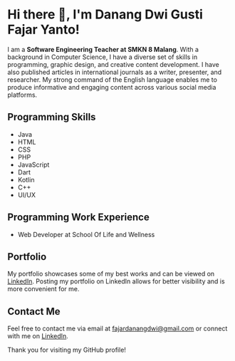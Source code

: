 <!DOCTYPE html>
<html>
  <head>
    <meta charset="utf-8">
  </head>
  <body>
    <h1>Hi there 👋, I'm Danang Dwi Gusti Fajar Yanto!</h1>
    <p>I am a <strong>Software Engineering Teacher at SMKN 8 Malang</strong>. With a background in Computer Science, I have a diverse set of skills in programming, graphic design, and creative content development. I have also published articles in international journals as a writer, presenter, and researcher. My strong command of the English language enables me to produce informative and engaging content across various social media platforms.</p>
    <h2>Programming Skills</h2>
    <ul>
      <li>Java</li>
      <li>HTML</li>
      <li>CSS</li>
      <li>PHP</li>
      <li>JavaScript</li>
      <li>Dart</li>
      <li>Kotlin</li>
      <li>C++</li>
      <li>UI/UX</li>
    </ul>
    <h2>Programming Work Experience</h2>
    <ul>
      <li>Web Developer at School Of Life and Wellness</li>
    </ul>
    <h2>Portfolio</h2>
    <p>My portfolio showcases some of my best works and can be viewed on <a href="https://www.linkedin.com/in/danangdwi/">LinkedIn</a>. Posting my portfolio on LinkedIn allows for better visibility and is more convenient for me.</p>
    <h2>Contact Me</h2>
    <p>Feel free to contact me via email at <a href="mailto:fajardanangdwi@gmail.com">fajardanangdwi@gmail.com</a> or connect with me on <a href="https://www.linkedin.com/in/danangdwi/">LinkedIn</a>.</p>
    <p>Thank you for visiting my GitHub profile!</p>
  </body>
</html>
